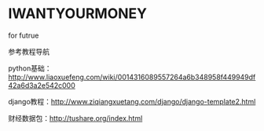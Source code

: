 # IWANTYOURMONEY
for futrue


参考教程导航

python基础：http://www.liaoxuefeng.com/wiki/0014316089557264a6b348958f449949df42a6d3a2e542c000

django教程：http://www.ziqiangxuetang.com/django/django-template2.html

财经数据包：http://tushare.org/index.html
